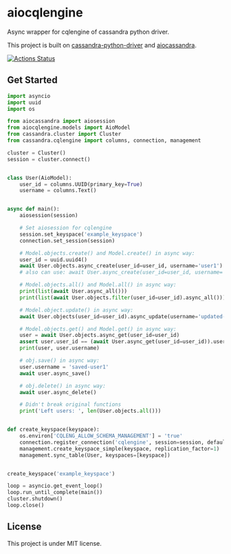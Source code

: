 # aiocqlengine
Async wrapper for cqlengine of cassandra python driver.

This project is built on [cassandra-python-driver](https://github.com/datastax/python-driver) and [aiocassandra](https://github.com/aio-libs/aiocassandra).

[![Actions Status](https://github.com/charact3/aiocqlengine/workflows/unittest/badge.svg)](https://github.com/charact3/aiocqlengine/actions)


## Get Started

```python
import asyncio
import uuid
import os

from aiocassandra import aiosession
from aiocqlengine.models import AioModel
from cassandra.cluster import Cluster
from cassandra.cqlengine import columns, connection, management

cluster = Cluster()
session = cluster.connect()


class User(AioModel):
    user_id = columns.UUID(primary_key=True)
    username = columns.Text()


async def main():
    aiosession(session)

    # Set aiosession for cqlengine
    session.set_keyspace('example_keyspace')
    connection.set_session(session)

    # Model.objects.create() and Model.create() in async way:
    user_id = uuid.uuid4()
    await User.objects.async_create(user_id=user_id, username='user1')
    # also can use: await User.async_create(user_id=user_id, username='user1)

    # Model.objects.all() and Model.all() in async way:
    print(list(await User.async_all()))
    print(list(await User.objects.filter(user_id=user_id).async_all()))

    # Model.object.update() in async way:
    await User.objects(user_id=user_id).async_update(username='updated-user1')

    # Model.objects.get() and Model.get() in async way:
    user = await User.objects.async_get(user_id=user_id)
    assert user.user_id == (await User.async_get(user_id=user_id)).user_id
    print(user, user.username)

    # obj.save() in async way:
    user.username = 'saved-user1'
    await user.async_save()

    # obj.delete() in async way:
    await user.async_delete()

    # Didn't break original functions
    print('Left users: ', len(User.objects.all()))


def create_keyspace(keyspace):
    os.environ['CQLENG_ALLOW_SCHEMA_MANAGEMENT'] = 'true'
    connection.register_connection('cqlengine', session=session, default=True)
    management.create_keyspace_simple(keyspace, replication_factor=1)
    management.sync_table(User, keyspaces=[keyspace])


create_keyspace('example_keyspace')

loop = asyncio.get_event_loop()
loop.run_until_complete(main())
cluster.shutdown()
loop.close()

```


## License
This project is under MIT license.
